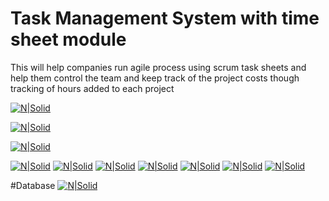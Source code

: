 # Task Management System with time sheet module 

This will help companies run agile process using scrum task sheets and help them control the team and keep track of the project costs though tracking of hours added to each project
 
[![N|Solid](https://www.up-00.com/i/00125/c785i8p3zx9s.png)](https://nodesource.com/products/nsolid)

[![N|Solid](https://www.up-00.com/i/00125/wrtvrlmzpner.png)](https://nodesource.com/products/nsolid)

[![N|Solid](https://www.up-00.com/i/00125/6f5u0ir5pbte.png)](https://nodesource.com/products/nsolid)

[![N|Solid](https://www.up-00.com/i/00125/n2ykq63mf3fk.png)](https://nodesource.com/products/nsolid)
[![N|Solid](https://www.up-00.com/i/00125/1wxirf7aerbv.png)](https://nodesource.com/products/nsolid)
[![N|Solid](https://www.up-00.com/i/00125/7kgb3rr6grbj.png)](https://nodesource.com/products/nsolid)
[![N|Solid](https://www.up-00.com/i/00125/drjz6zf9rq0t.png)](https://nodesource.com/products/nsolid)
[![N|Solid](https://www.up-00.com/i/00125/ao8plcib9rp7.png)](https://nodesource.com/products/nsolid)
[![N|Solid](https://www.up-00.com/i/00125/5zobzsby0b0f.png)](https://nodesource.com/products/nsolid)
[![N|Solid](https://www.up-00.com/i/00125/mdgu63crkchm.png)](https://nodesource.com/products/nsolid)


#Database
[![N|Solid](https://www.up-00.com/i/00125/1iw5jlpe71vj.png)](https://nodesource.com/products/nsolid)
 
